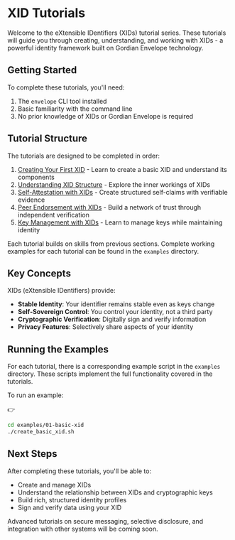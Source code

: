 # XID Tutorials

Welcome to the eXtensible IDentifiers (XIDs) tutorial series. These tutorials will guide you through creating, understanding, and working with XIDs - a powerful identity framework built on Gordian Envelope technology.

## Getting Started

To complete these tutorials, you'll need:

1. The `envelope` CLI tool installed
2. Basic familiarity with the command line
3. No prior knowledge of XIDs or Gordian Envelope is required

## Tutorial Structure

The tutorials are designed to be completed in order:

1. [Creating Your First XID](01-your-first-xid.md) - Learn to create a basic XID and understand its components
2. [Understanding XID Structure](02-understanding-xid-structure.md) - Explore the inner workings of XIDs
3. [Self-Attestation with XIDs](03-self-attestation-with-xids.md) - Create structured self-claims with verifiable evidence
4. [Peer Endorsement with XIDs](04-peer-endorsement-with-xids.md) - Build a network of trust through independent verification
5. [Key Management with XIDs](05-key-management-with-xids.md) - Learn to manage keys while maintaining identity

Each tutorial builds on skills from previous sections. Complete working examples for each tutorial can be found in the `examples` directory.

## Key Concepts

XIDs (eXtensible IDentifiers) provide:

- **Stable Identity**: Your identifier remains stable even as keys change
- **Self-Sovereign Control**: You control your identity, not a third party
- **Cryptographic Verification**: Digitally sign and verify information
- **Privacy Features**: Selectively share aspects of your identity

## Running the Examples

For each tutorial, there is a corresponding example script in the `examples` directory. These scripts implement the full functionality covered in the tutorials.

To run an example:

👉 
```sh
cd examples/01-basic-xid
./create_basic_xid.sh
```

## Next Steps

After completing these tutorials, you'll be able to:

- Create and manage XIDs
- Understand the relationship between XIDs and cryptographic keys
- Build rich, structured identity profiles
- Sign and verify data using your XID

Advanced tutorials on secure messaging, selective disclosure, and integration with other systems will be coming soon.